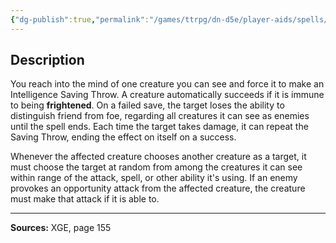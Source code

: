 ```yaml
---
{"dg-publish":true,"permalink":"/games/ttrpg/dn-d5e/player-aids/spells/level-3/enemies-abound/","tags":["TTRPG/DND/5e","verbal","somatic","concentration","Spell"],"noteIcon":""}
---
```



## Description
You reach into the mind of one creature you can see and force it to make an Intelligence Saving Throw.
A creature automatically succeeds if it is immune to being **frightened**.
On a failed save, the target loses the ability to distinguish friend from foe, regarding all creatures it can see as enemies until the spell ends.
Each time the target takes damage, it can repeat the Saving Throw, ending the effect on itself on a success.

Whenever the affected creature chooses another creature as a target, it must choose the target at random from among the creatures it can see within range of the attack, spell, or other ability it's using.
If an enemy provokes an opportunity attack from the affected creature, the creature must make that attack if it is able to.

---

**Sources:** XGE, page 155
